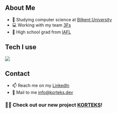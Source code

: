 <!--
**anndimor/anndimor** is a ✨ _special_ ✨ repository because its `README.md` (this file) appears on your GitHub profile.

Here are some ideas to get you started:

-->
## About Me
- 🏫 Studying computer science at <a href="https://w3.bilkent.edu.tr/bilkent/" target="_blank">Bilkent University</a>
- 💻 Working with my team <a href="https://github.com/3f-s" target="_blank">3Fs</a>
- 🎒 High school grad from <a href="https://iafl.meb.k12.tr/" target="_blank">IAFL</a>
## Tech I use
<img src="https://skillicons.dev/icons?i=html,css,js,ts,react,nextjs,scss,c,cpp,python,nodejs,electron,express,firebase,aws,replit,vercel,vscode,visualstudio,postman,mongodb,postgres,git,figma" />

## Contact
- 📫 Reach me on my <a href="https://www.linkedin.com/in/furkan-morkoc-83181a1b8/">LinkedIn</a>
- 📧 Mail to me <a href="mailto:info@korteks.dev">info@korteks.dev</a>

### 🎉🔗 Check out our new project <a href="https://korteks.dev" target="_blank">KORTEKS</a>!
